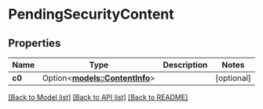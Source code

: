 # PendingSecurityContent

## Properties

Name | Type | Description | Notes
------------ | ------------- | ------------- | -------------
**c0** | Option<[**models::ContentInfo**](ContentInfo.md)> |  | [optional]

[[Back to Model list]](../README.md#documentation-for-models) [[Back to API list]](../README.md#documentation-for-api-endpoints) [[Back to README]](../README.md)



